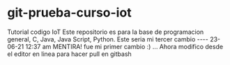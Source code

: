 # git-prueba-curso-iot
Tutorial codigo IoT
Este repositorio es para la base de programacion general, C, Java, Java Script, Python.
Este seria mi tercer cambio ---- 23-06-21   12:37 am
MENTIRA! fue mi primer cambio :) ... Ahora modifico desde el editor en linea para hacer pull en gitbash
